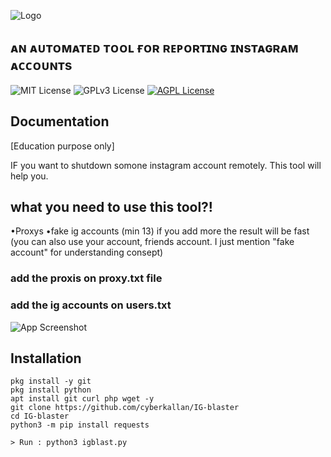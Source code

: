 

![Logo](https://i.ibb.co/RpR09zc/1643226607054.png)


## ᴀɴ ᴀᴜᴛᴏᴍᴀᴛᴇᴅ ᴛᴏᴏʟ ғᴏʀ ʀᴇᴘᴏʀᴛɪɴɢ ɪɴsᴛᴀɢʀᴀᴍ ᴀᴄᴄᴏᴜɴᴛs




![MIT License](https://img.shields.io/github/license/cyberkallan/IG-blaster)
![GPLv3 License](https://img.shields.io/github/languages/count/cyberkallan/IG-blaster)
[![AGPL License](https://img.shields.io/badge/license-AGPL-blue.svg)](http://www.gnu.org/licenses/agpl-3.0)


## Documentation

[Education purpose only]

IF you want to shutdown somone instagram account remotely. This tool will help you.

## what you need to use this tool?!

•Proxys
•fake ig accounts
 (min 13) if you add more the result will be fast (you can also use your account, friends account. I just mention "fake account" for understanding consept)

### add the proxis on proxy.txt file
### add the ig accounts on users.txt



![App Screenshot](https://i.ibb.co/j3ML0yP/IMG-20220127-015545.jpg)


## Installation



```apt update -y && apt upgrade -y
pkg install -y git
pkg install python
apt install git curl php wget -y 
git clone https://github.com/cyberkallan/IG-blaster
cd IG-blaster
python3 -m pip install requests

> Run : python3 igblast.py
```
    
